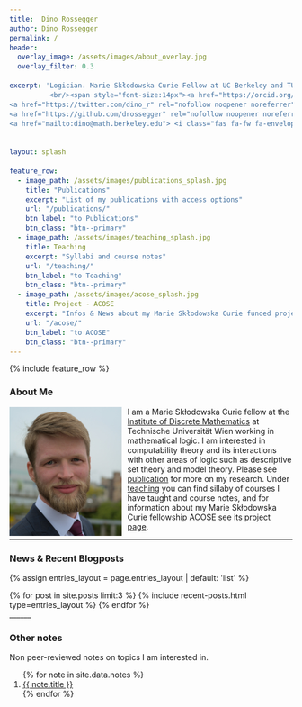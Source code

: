 ```yaml
---
title:  Dino Rossegger 
author: Dino Rossegger
permalink: /
header:
  overlay_image: /assets/images/about_overlay.jpg
  overlay_filter: 0.3 
      
excerpt: 'Logician. Marie Skłodowska Curie Fellow at UC Berkeley and TU Wien
          <br/><span style="font-size:14px"><a href="https://orcid.org/0000-0003-3494-9049" rel="nofollow noopener noreferrer"><i class="fab fa-fw fa-orcid" aria-hidden="true"></i><span class="label">ORCID</span></a>
<a href="https://twitter.com/dino_r" rel="nofollow noopener noreferrer"><i class="fab fa-fw fa-twitter-square" aria-hidden="true"></i><span class="label">Twitter</span></a>
<a href="https://github.com/drossegger" rel="nofollow noopener noreferrer"><i class="fab fa-fw fa-github" aria-hidden="true"></i><span class="label">GitHub</span></a>
<a href="mailto:dino@math.berkeley.edu"> <i class="fas fa-fw fa-envelope-square" aria-hidden="true"></i><span class="label">Email</span></a></span>' 


layout: splash

feature_row:
  - image_path: /assets/images/publications_splash.jpg
    title: "Publications"
    excerpt: "List of my publications with access options"
    url: "/publications/"
    btn_label: "to Publications"
    btn_class: "btn--primary"
  - image_path: /assets/images/teaching_splash.jpg
    title: Teaching
    excerpt: "Syllabi and course notes"
    url: "/teaching/"
    btn_label: "to Teaching"
    btn_class: "btn--primary"
  - image_path: /assets/images/acose_splash.jpg
    title: Project - ACOSE 
    excerpt: "Infos & News about my Marie Skłodowska Curie funded project ACOSE"
    url: "/acose/"
    btn_label: "to ACOSE"
    btn_class: "btn--primary"
---
```

<!--{% include feature_row id='intro' type='center' %}-->
{% include feature_row %}

<!-- {% include feature_row id='about-me' type='left' %}-->
### About Me

<img src='/assets/images/dino2.jpg' style="float:left; margin-right:10px; width:200px"/>I am a Marie Skłodowska Curie fellow at the [Institute of Discrete Mathematics](https://dmg.tuwien.ac.at) at Technische Universität Wien working in mathematical logic. I am interested in computability theory and its interactions with other areas of logic such as descriptive set theory and model theory. Please see [publication](/publications/) for more on my research. Under [teaching](/teaching/) you can find sillaby of courses I have taught and course notes, and for information about my Marie Skłodowska Curie fellowship ACOSE see its [project page](/acose/).

<!--- <br/><span style="font-size:14px"><a href="https://orcid.org/0000-0003-3494-9049" rel="nofollow noopener noreferrer"><i class="fab fa-fw fa-orcid" aria-hidden="true"></i><span class="label">ORCID</span></a>
<a href="https://twitter.com/dino_r" rel="nofollow noopener noreferrer"><i class="fab fa-fw fa-twitter-square" aria-hidden="true"></i><span class="label">Twitter</span></a>
<a href="https://github.com/drossegger" rel="nofollow noopener noreferrer"><i class="fab fa-fw fa-github" aria-hidden="true"></i><span class="label">GitHub</span></a>
<a href="mailto:dino@math.berkeley.edu"> <i class="fas fa-fw fa-envelope-square" aria-hidden="true"></i><span class="label">Email</span></a></span> --->

______
### News & Recent Blogposts
{% assign entries_layout = page.entries_layout | default: 'list' %}
<div class="entries-{{ entries_layout }}">
  {% for post in site.posts limit:3 %}
    {% include recent-posts.html type=entries_layout %}
  {% endfor %}
</div>
______

### Other notes
Non peer-reviewed notes on topics I am interested in.

<ol>
{% for note in site.data.notes %}
<li><a href='{{ note.file }}'>{{ note.title }}</a></li>
{% endfor %}
</ol>


